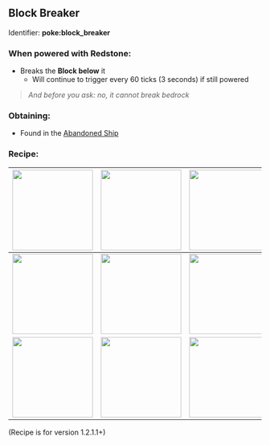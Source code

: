 ## Block Breaker

Identifier: **poke:block_breaker**


### When powered with Redstone:
* Breaks the **Block below** it
  * Will continue to trigger every 60 ticks (3 seconds) if still powered
> _And before you ask: no, it cannot break bedrock_

### Obtaining:
 * Found in the [Abandoned Ship](https://github.com/ItsMePok/PFE/wiki/Abandoned-Ship)

### Recipe:

|<a href="https://github.com/ItsMePok/PFE/wiki/Cobalt-Ingot"><img src="https://github.com/user-attachments/assets/f2b33b06-67a6-4a44-9c12-0259f8eb17a4" width="160"/></a>|<a href="https://minecraft.wiki/w/Planks"><img src="https://minecraft.wiki/images/Oak_Planks.png?d9efa&20220112085657" width="160"/></a>|<a href="https://github.com/ItsMePok/PFE/wiki/Cobalt-Ingot"><img src="https://github.com/user-attachments/assets/f2b33b06-67a6-4a44-9c12-0259f8eb17a4" width="160"/></a>|
|--|--|--|
|<a href="https://minecraft.wiki/w/Planks"><img src="https://minecraft.wiki/images/Oak_Planks.png?d9efa&20220112085657" width="160"/></a>|<a href="https://github.com/ItsMePok/PFE/wiki/Iron-Haxel"><img src="https://github.com/ItsMePok/PFE/assets/136857747/a77121b0-b01f-4fee-8022-bdde925d3c38" width="160"/></a>|<a href="https://minecraft.wiki/w/Planks"><img src="https://minecraft.wiki/images/Oak_Planks.png?d9efa&20220112085657" width="160"/></a>|
|<a href="https://github.com/ItsMePok/PFE/wiki/Cobalt-Ingot"><img src="https://github.com/user-attachments/assets/f2b33b06-67a6-4a44-9c12-0259f8eb17a4" width="160"/></a>|<a href="https://minecraft.wiki/w/Planks"><img src="https://minecraft.wiki/images/Oak_Planks.png?d9efa&20220112085657" width="160"/></a>|<a href="https://github.com/ItsMePok/PFE/wiki/Cobalt-Ingot"><img src="https://github.com/user-attachments/assets/f2b33b06-67a6-4a44-9c12-0259f8eb17a4" width="160"/></a>|

(Recipe is for version 1.2.1.1+)